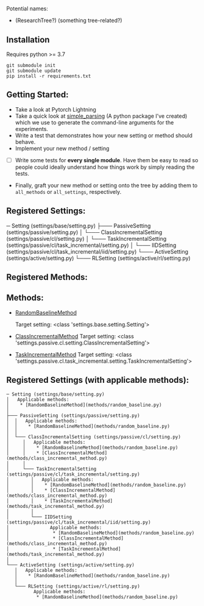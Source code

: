 # <repo name>
 Potential names:
 - (ResearchTree?) (something tree-related?)
 
 
 ## Installation
 Requires python >= 3.7
 
 ```console
 git submodule init
 git submodule update
 pip install -r requirements.txt
 ```
 
 ## Getting Started:
 - Take a look at Pytorch Lightning
 - Take a quick look at [simple_parsing](https://github.com/lebrice/SimpleParsing) (A python package I've created) which we use to generate the command-line arguments for the experiments.
 - Write a test that demonstrates how your new setting or method should behave.
 - Implement your new method / setting
 - [ ] Write some tests for **every single module**. Have them be easy to read so people could ideally understand how things work by simply reading the tests.
 - Finally, graft your new method or setting onto the tree by adding them to `all_methods` or `all_settings`, respectively.
 
 <!-- MAKETREE -->


## Registered Settings:

─ Setting (settings/base/setting.py)
├─── PassiveSetting (settings/passive/setting.py)
│  └─── ClassIncrementalSetting (settings/passive/cl/setting.py)
│     └─── TaskIncrementalSetting (settings/passive/cl/task_incremental/setting.py)
│        └─── IIDSetting (settings/passive/cl/task_incremental/iid/setting.py)
└─── ActiveSetting (settings/active/setting.py)
   └─── RLSetting (settings/active/rl/setting.py)


## Registered Methods:

## Methods: 

* [RandomBaselineMethod](methods/random_baseline.py)

     Target setting: <class 'settings.base.setting.Setting'>
* [ClassIncrementalMethod](methods/class_incremental_method.py)
     Target setting: <class 'settings.passive.cl.setting.ClassIncrementalSetting'>
* [TaskIncrementalMethod](methods/task_incremental_method.py)
     Target setting: <class 'settings.passive.cl.task_incremental.setting.TaskIncrementalSetting'>


## Registered Settings (with applicable methods): 
```
─ Setting (settings/base/setting.py)
│   Applicable methods: 
│    * [RandomBaselineMethod](methods/random_baseline.py)
│   
├─── PassiveSetting (settings/passive/setting.py)
│  │   Applicable methods: 
│  │    * [RandomBaselineMethod](methods/random_baseline.py)
│  │   
│  └─── ClassIncrementalSetting (settings/passive/cl/setting.py)
│     │   Applicable methods: 
│     │    * [RandomBaselineMethod](methods/random_baseline.py)
│     │    * [ClassIncrementalMethod](methods/class_incremental_method.py)
│     │   
│     └─── TaskIncrementalSetting (settings/passive/cl/task_incremental/setting.py)
│        │   Applicable methods: 
│        │    * [RandomBaselineMethod](methods/random_baseline.py)
│        │    * [ClassIncrementalMethod](methods/class_incremental_method.py)
│        │    * [TaskIncrementalMethod](methods/task_incremental_method.py)
│        │   
│        └─── IIDSetting (settings/passive/cl/task_incremental/iid/setting.py)
│               Applicable methods: 
│                * [RandomBaselineMethod](methods/random_baseline.py)
│                * [ClassIncrementalMethod](methods/class_incremental_method.py)
│                * [TaskIncrementalMethod](methods/task_incremental_method.py)
│               
└─── ActiveSetting (settings/active/setting.py)
   │   Applicable methods: 
   │    * [RandomBaselineMethod](methods/random_baseline.py)
   │   
   └─── RLSetting (settings/active/rl/setting.py)
          Applicable methods: 
           * [RandomBaselineMethod](methods/random_baseline.py)
          
```